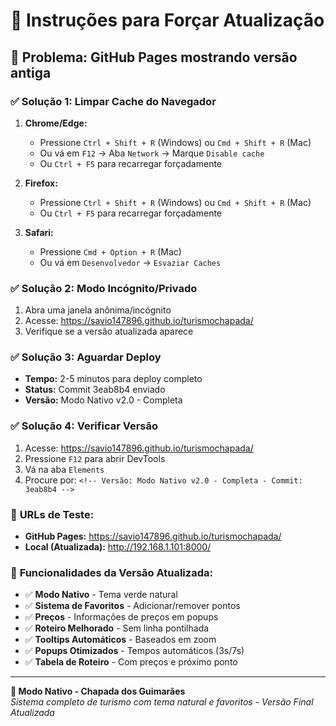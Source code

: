 # 🔄 Instruções para Forçar Atualização

## 🚨 **Problema:** GitHub Pages mostrando versão antiga

### ✅ **Solução 1: Limpar Cache do Navegador**

1. **Chrome/Edge:**
   - Pressione `Ctrl + Shift + R` (Windows) ou `Cmd + Shift + R` (Mac)
   - Ou vá em `F12` → Aba `Network` → Marque `Disable cache`
   - Ou `Ctrl + F5` para recarregar forçadamente

2. **Firefox:**
   - Pressione `Ctrl + Shift + R` (Windows) ou `Cmd + Shift + R` (Mac)
   - Ou `Ctrl + F5` para recarregar forçadamente

3. **Safari:**
   - Pressione `Cmd + Option + R` (Mac)
   - Ou vá em `Desenvolvedor` → `Esvaziar Caches`

### ✅ **Solução 2: Modo Incógnito/Privado**

1. Abra uma janela anônima/incógnito
2. Acesse: https://savio147896.github.io/turismochapada/
3. Verifique se a versão atualizada aparece

### ✅ **Solução 3: Aguardar Deploy**

- **Tempo:** 2-5 minutos para deploy completo
- **Status:** Commit 3eab8b4 enviado
- **Versão:** Modo Nativo v2.0 - Completa

### ✅ **Solução 4: Verificar Versão**

1. Acesse: https://savio147896.github.io/turismochapada/
2. Pressione `F12` para abrir DevTools
3. Vá na aba `Elements`
4. Procure por: `<!-- Versão: Modo Nativo v2.0 - Completa - Commit: 3eab8b4 -->`

### 🔗 **URLs de Teste:**

- **GitHub Pages:** https://savio147896.github.io/turismochapada/
- **Local (Atualizada):** http://192.168.1.101:8000/

### 🌿 **Funcionalidades da Versão Atualizada:**

- ✅ **Modo Nativo** - Tema verde natural
- ✅ **Sistema de Favoritos** - Adicionar/remover pontos
- ✅ **Preços** - Informações de preços em popups
- ✅ **Roteiro Melhorado** - Sem linha pontilhada
- ✅ **Tooltips Automáticos** - Baseados em zoom
- ✅ **Popups Otimizados** - Tempos automáticos (3s/7s)
- ✅ **Tabela de Roteiro** - Com preços e próximo ponto

---

**🌿 Modo Nativo - Chapada dos Guimarães**  
*Sistema completo de turismo com tema natural e favoritos - Versão Final Atualizada*

